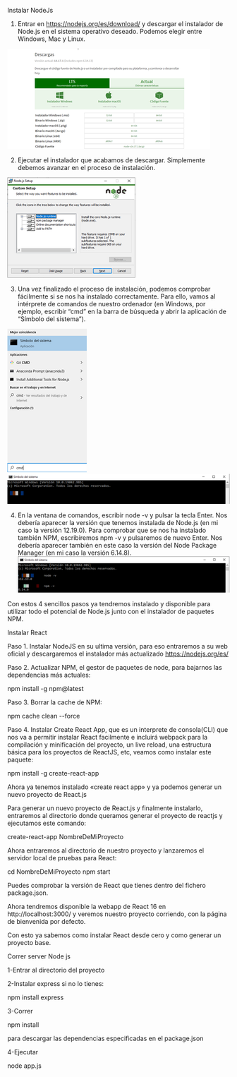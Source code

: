 Instalar NodeJs

1. Entrar en https://nodejs.org/es/download/ y descargar el instalador de Node.js en el sistema operativo deseado. Podemos elegir entre Windows, Mac y Linux.

![Image text](https://github.com/RivanPP/ProyectFinalV2.github.io/blob/main/nodejs1.png)

2. Ejecutar el instalador que acabamos de descargar. Simplemente debemos avanzar en el proceso de instalación.

![Image text](https://github.com/RivanPP/ProyectFinalV2.github.io/blob/main/nodejs2.png)

3. Una vez finalizado el proceso de instalación, podemos comprobar fácilmente si se nos ha instalado correctamente. Para ello, vamos al intérprete de comandos de nuestro ordenador (en Windows, por ejemplo, escribir “cmd” en la barra de búsqueda y abrir la aplicación de “Símbolo del sistema”).

![Image text](https://github.com/RivanPP/ProyectFinalV2.github.io/blob/main/nodejs3.png)
![Image text](https://github.com/RivanPP/ProyectFinalV2.github.io/blob/main/nodejs4.png)

4. En la ventana de comandos, escribir node -v y pulsar la tecla Enter. Nos debería aparecer la versión que tenemos instalada de Node.js (en mi caso la versión 12.19.0). Para comprobar que se nos ha instalado también NPM, escribiremos npm -v y pulsaremos de nuevo Enter. Nos debería aparecer también en este caso la versión del Node Package Manager (en mi caso la versión 6.14.8).
![Image text](https://github.com/RivanPP/ProyectFinalV2.github.io/blob/main/nodejs5.png)

Con estos 4 sencillos pasos ya tendremos instalado y disponible para utilizar todo el potencial de Node.js junto con el instalador de paquetes NPM.




Instalar React

Paso 1. Instalar NodeJS en su ultima versión, para eso entraremos a su web oficial y descargaremos el instalador más actualizado https://nodejs.org/es/


Paso 2. Actualizar NPM, el gestor de paquetes de node, para bajarnos las dependencias más actuales:


npm install -g npm@latest


Paso 3. Borrar la cache de NPM:

npm cache clean --force

Paso 4. Instalar Create React App, que es un interprete de consola(CLI) que nos va a permitir instalar React facilmente e incluirá webpack para la compilación y minificación del proyecto, un live reload, una estructura básica para los proyectos de ReactJS, etc, veamos como instalar este paquete:

npm install -g create-react-app

Ahora ya tenemos instalado «create react app» y ya podemos generar un nuevo proyecto de React.js

Para generar un nuevo proyecto de React.js y finalmente instalarlo, entraremos al directorio donde queramos generar el proyecto de reactjs y ejecutamos este comando:

create-react-app NombreDeMiProyecto

Ahora entraremos al directorio de nuestro proyecto y lanzaremos el servidor local de pruebas para React:

cd NombreDeMiProyecto
npm start

Puedes comprobar la versión de React que tienes dentro del fichero package.json.

Ahora tendremos disponible la webapp de React 16 en http://localhost:3000/ y veremos nuestro proyecto corriendo, con la página de bienvenida por defecto.

Con esto ya sabemos como instalar React desde cero y como generar un proyecto base.


Correr server Node js

1-Entrar al directorio del proyecto

2-Instalar express si no lo tienes: 

npm install express

3-Correr 

npm install 

para descargar las dependencias especificadas en el package.json

4-Ejecutar 

node app.js
